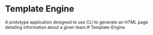 # Template Engine

A prototype application designed to use CLI to generate an HTML page detailing information about a given team.# Template-Engine
